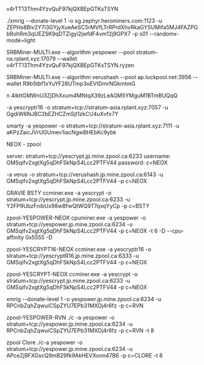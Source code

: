 v4rTT13Thm4YzvQuF97kjQXBEpGTKsTSYN

./xmrig --donate-level 1 -o sg.zephyr.herominers.com:1123 -u ZEPHs8Biv2Y7i3GYjyXueAeSC5rMVfLTrRPrdXhvRkaGYSUMifa5MJ4FAZPGbRohRm3qUEZSK9qDTZigyi2jwfdF4vm12j9GPX7 -p s01 --randomx-mode=light


SRBMiner-MULTI.exe --algorithm yespower --pool stratum-na.rplant.xyz:17079 --wallet v4rTT13Thm4YzvQuF97kjQXBEpGTKsTSYN.ryzen

SRBMiner-MULTI.exe --algorithm verushash --pool ap.luckpool.net:3956 --wallet R9b5tbf1xYuYF28UTmp3oEVtDmrNGkmtmG


n
4ikttGMWnU3ZjDhXxum4MNtqX39zLeAGM5YMguM1BTmBUQqQ


-a yescryptr16  -o stratum+tcp://stratum-asia.rplant.xyz:7057 -u GgdiW6NJBC2bEZHCZmSjt1zkCU4uXvfx7Y

smarty
-a yespower  -o stratum+tcp://stratum-asia.rplant.xyz:7111 -u aKPzZaicJVrUGUmev1iacNgwBHEbKc9ybk


NEOX - zpool

server: stratum+tcp://yescrypt.jp.mine.zpool.ca:6233 username: GMSqifv2xgtXg5qDhFSkNpS4Lcc2PTFV44 password: c=NEOX

-a verus -o stratum+tcp://verushash.jp.mine.zpool.ca:6143 -u GMSqifv2xgtXg5qDhFSkNpS4Lcc2PTFV44 -p c=NEOX


GRAVIE BSTY
ccminer.exe -a yescrypt -o  stratum+tcp://yescrypt.jp.mine.zpool.ca:6233 -u Y2FP9UbzFnibUx98wBfwQtWQ9T7qxqYyCp -p c=BSTY

zpool-YESPOWER-NEOX
cpuminer.exe -a yespower -o stratum+tcp://yespower.jp.mine.zpool.ca:6234 -u GMSqifv2xgtXg5qDhFSkNpS4Lcc2PTFV44 -p c=NEOX -t 6 -D --cpu-affinity 0x5555 -D

zpool-YESCRYPT16-NEOX
ccminer.exe -a yescryptr16 -o  stratum+tcp://yescryptR16.jp.mine.zpool.ca:6333  -u GMSqifv2xgtXg5qDhFSkNpS4Lcc2PTFV44 -p c=NEOX

zpool-YESCRYPT-NEOX
ccminer.exe -a yescrypt -o  stratum+tcp://yescrypt.jp.mine.zpool.ca:6233 -u GMSqifv2xgtXg5qDhFSkNpS4Lcc2PTFV44 -p c=NEOX


xmrig --donate-level 1 -o yespower.jp.mine.zpool.ca:6234 -u RPCnbZqhZqwuiCSpZYU7EPb31MXDj4r6fz -p c=RVN



zpool-YESPOWER-RVN
./c -a yespower -o stratum+tcp://yespower.jp.mine.zpool.ca:6234 -u RPCnbZqhZqwuiCSpZYU7EPb31MXDj4r6fz -p c=RVN -t 8

zpool Clore
./c-a yespower -o stratum+tcp://yespower.jp.mine.zpool.ca:6234 -u APceZj9FXGscQ9mB29fk9AkHEVXonn47B6 -p c=CLORE -t 8


